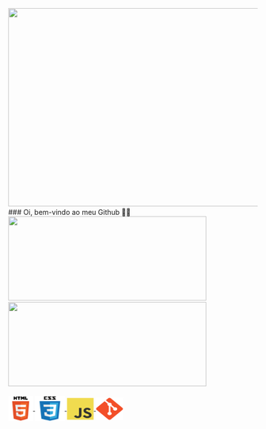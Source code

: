 <img src="https://user-images.githubusercontent.com/70382532/138322189-2db8df52-9dcb-40a0-88a8-c365466bd33d.gif" height="400px" width="1000px">
### Oi, bem-vindo ao meu Github 👨‍💻 
 <div>
   <a href="https://github.com/henrique-leandro">
   <img height="170em" width="400"src="https://github-readme-stats.vercel.app/api?username=henrique-leandro&show_icons=true&theme=chartreuse-dark&include_all_commits=true&count_private=true"/>
   <img height="170em" width="400" src="https://github-readme-stats.vercel.app/api/top-langs/?username=henrique-leandro&layout=compact&langs_count=7&theme=chartreuse-dark"/>
 </div>
<div style="display: inline_block"><br>
  <img align="center" alt="henrique-html" height="50' width="60" src="https://github.com/devicons/devicon/blob/master/icons/html5/html5-original-wordmark.svg">
  <img align="center" alt="henrique-CSS" height="50" width="60" src="https://github.com/devicons/devicon/blob/master/icons/css3/css3-original-wordmark.svg">
  <img align="center" alt="henrique-js" height="45" width="55" src="https://github.com/devicons/devicon/blob/master/icons/javascript/javascript-original.svg">
  <img align="center" alt="henrique-git" height="45" width="55" src="https://github.com/devicons/devicon/blob/master/icons/git/git-original.svg">
 
</div>
